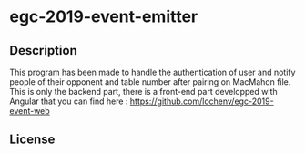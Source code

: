# egc-2019-event-emitter

## Description
This program has been made to handle the authentication of user and notify people of their opponent and table number after pairing on MacMahon file.
This is only the backend part, there is a front-end part developped with Angular that you can find here : https://github.com/lochenv/egc-2019-event-web

## License
